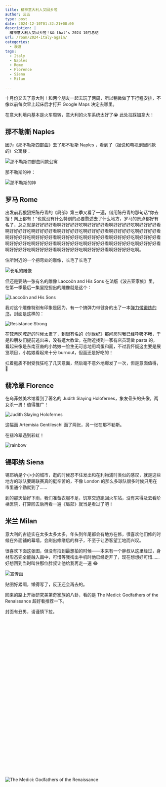 ```yaml
---
title: 精神意大利人又回乡啦
author: 云五
type: post
date: 2024-12-10T01:32:21+00:00
description: |
  精神意大利人又回乡啦！&& that's 2024 10月总结
url: /roam/2024-italy-again/
categories:
  - 漫游
tags:
  - Italy
  - Naples
  - Rome
  - Florence
  - Siena
  - Milan

---
```


十月份又去了意大利！和两个朋友一起去玩了两周，所以稍微做了下行程安排，不像以前每次早上起床后才打开 Google Maps 决定去哪里。

在意大利境内基本是火车周转，意大利的火车系统太好了😭 此处拉踩加拿大！

## 那不勒斯 Naples

因为《那不勒斯四部曲》去了那不勒斯 Naples ，看到了（据说和电视剧里同款的）公寓楼：

![那不勒斯四部曲同款公寓](https://media.go5.dev/go5media/media_attachments/files/113/625/980/702/915/673/original/e5ead2cafb060929.jpeg)

那不勒斯的神：

![那不勒斯的神](https://media.go5.dev/go5media/media_attachments/files/113/625/980/794/252/273/original/7076b4ab44b59177.jpeg)


## 罗马 Rome

出发前我狠狠把陈丹青的《局部》第三季又看了一遍，借用陈丹青的那句话“你去搜！网上都有！”也就没有什么特别的必要赘述去了什么地方，罗马的景点都好有名了，总之就是好好好好看啊好好好好吃啊好好好好看啊好好好好吃啊好好好好看啊好好好好吃啊好好好好看啊好好好好吃啊好好好好看啊好好好好吃啊好好好好看啊好好好好吃啊好好好好看啊好好好好吃啊好好好好看啊好好好好吃啊好好好好看啊好好好好吃啊好好好好看啊好好好好吃啊好好好好看啊好好好好吃啊好好好好看啊好好好好吃啊好好好好看啊好好好好吃啊好好好好看啊好好好好吃啊。

住所附近的一个拐弯处的雕像，长毛了长毛了

![长毛的雕像](https://media.go5.dev/go5media/media_attachments/files/113/625/997/007/349/202/original/9d18a0197932c1ac.jpeg)

但还是要贴一张有名的雕像 Laocoön and His Sons 在法版《波吉亚家族》里，在第一季最后一集里挖掘出的雕像就是这个：

![Laocoön and His Sons](https://media.go5.dev/go5media/media_attachments/files/113/625/996/990/441/250/original/74dc98e11d0e142b.jpeg)

我对这个雕像特别有印象是因为，有一个搞弹力带健身的出了一本[弹力带锻炼的书](https://www.resistancestrong.com/book.htm)，封面是这样的：

![Resistance Strong](https://media.go5.dev/go5media/media_attachments/files/113/626/073/352/860/001/original/2ac539592544e870.png)

在梵蒂冈城逛的时候太累了，到很有名的《创世纪》那间房时我已经呼吸不畅，于是和朋友们提前逃出来，没有逛大教堂。在附近找到一家有店员现做 pasta 的，看起来像是东南亚裔的小姑娘一脸生无可恋地用鸡蛋和面，不过我怀疑这主要是展览项目，小姑娘看起来十分 burnout，但面还是好吃的！

扛着麸质不耐受我狂吃了几天意面，然后毫不意外地爆发了一次，但是意面值得，🥹


## 翡冷翠 Florence

在乌菲兹美术馆看到了著名的 Judith Slaying Holofernes，象友骨头的头像，两女杀一男！值得推广！

![Judith Slaying Holofernes](https://media.go5.dev/go5media/media_attachments/files/113/626/121/760/643/329/original/57fc6661f1b629ac.jpeg)

这幅画 Artemisia Gentileschi 画了两张，另一张在那不勒斯。

在翡冷翠遇到彩虹！

![rainbow](https://media.go5.dev/go5media/media_attachments/files/113/626/121/688/722/440/original/75d907812bfbc390.jpeg)



## 锡耶纳 Siena

锡耶纳是个小小的城市，逛的时候忍不住发出和在利物浦时类似的感叹，就是这些地方的球队要踢联赛真的挺辛苦的，不像 London 的那么多球队很多时候只用在市里通个勤就到了……

到的那天恰好下雨，我们准备衣服不足，饥寒交迫跑回火车站，没有来得及去看阶梯医院，打算回去后再看一遍《局部》就当是看过了吧！

## 米兰 Milan

意大利的古迹实在太多太多太多，年头到年尾都会有地方在修，很喜欢他们修的时候在外面铺的幕墙，会刷出修缮后的样子，不至于让游客望工地而兴叹。

很喜欢下面这张图，但没有拍到最想拍的时候——本来有一个胖叔从这里经过，身材形态完全能融入画中，可惜等我掏出手机时他已经走开了，现在想想好可惜……好想回到当时叫住那位胖叔让他给我再走一遍 😂

![宣传画](https://media.go5.dev/go5media/media_attachments/files/113/626/121/760/538/474/original/073faa09af6c2f3c.jpeg)

贴图好累啊，懒得写了，反正还会再去的。

回来的路上开始研究美第奇家族的八卦，看的是 The Medici: Godfathers of the Renaissance 超好看推荐一下。

封面有丑男，请谨慎下拉。

　
　


　

　

　

　

　

　

　

　
　

　

　

　

　

　

　



![The Medici: Godfathers of the Renaissance ](https://media.go5.dev/go5media/media_attachments/files/113/369/519/938/128/110/original/381e4d59bfdc4b86.png)






